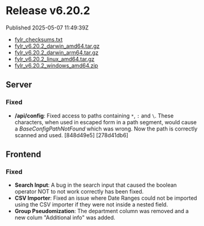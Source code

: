 
# Release v6.20.2

Published 2025-05-07 11:49:39Z

* [fylr_checksums.txt](https://s3.eu-central-1.wasabisys.com/fylr-releases/v6.20.2/fylr_checksums.txt)
* [fylr_v6.20.2_darwin_amd64.tar.gz](https://s3.eu-central-1.wasabisys.com/fylr-releases/v6.20.2/fylr_v6.20.2_darwin_amd64.tar.gz)
* [fylr_v6.20.2_darwin_arm64.tar.gz](https://s3.eu-central-1.wasabisys.com/fylr-releases/v6.20.2/fylr_v6.20.2_darwin_arm64.tar.gz)
* [fylr_v6.20.2_linux_amd64.tar.gz](https://s3.eu-central-1.wasabisys.com/fylr-releases/v6.20.2/fylr_v6.20.2_linux_amd64.tar.gz)
* [fylr_v6.20.2_windows_amd64.zip](https://s3.eu-central-1.wasabisys.com/fylr-releases/v6.20.2/fylr_v6.20.2_windows_amd64.zip)

## Server

### Fixed

* **/api/config**: Fixed access to paths containing `*`, `:` and `\`. These characters, when used in escaped form in a path segment, would cause a _BaseConfigPathNotFound_ which was wrong. Now the path is correctly scanned and used. [848d49e5] [278d41db6]

## Frontend

### Fixed

* **Search Input**: A bug in the search input that caused the boolean operator NOT to not work correctly has been fixed.
* **CSV Importer**: Fixed an issue where Date Ranges could not be imported using the CSV importer if they were not inside a nested field.
* **Group Pseudomization**: The department column was removed and a new colum "Additional info" was added.